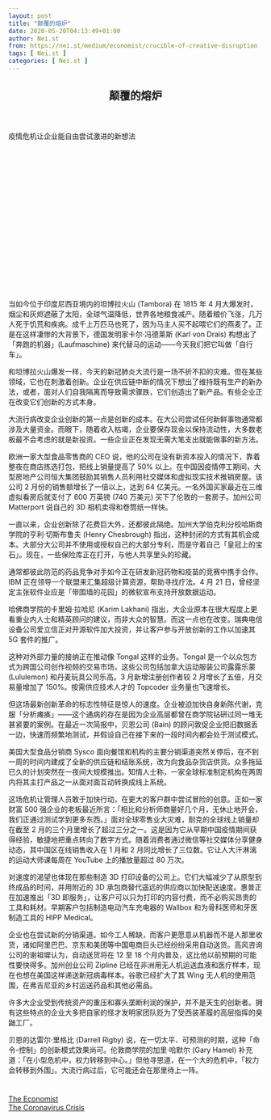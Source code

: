 ```yaml
---
layout: post
title: "颠覆的熔炉"
date: 2020-05-20T04:13:49+01:00
author: Nei.st
from: https://nei.st/medium/economist/crucible-of-creative-disruption
tags: [ Nei.st ]
categories: [ Nei.st ]
---
```


<article class="post-19989 post type-post status-publish format-standard hentry category-economist tag-the-coronavirus-crisis" id="post-19989">
 <header class="page-header medium Archives">
  <div class="page-header__image">
  </div>
  <div class="page-header__content">
   <h1 class="page-title text-align-center">
    颠覆的熔炉
   </h1>
  </div>
 </header>
 <div class="entry-content aesop-entry-content" id="post-19989-content">
  <link as="font" crossorigin="anonymous" href="//cdn.jsdelivr.net/gh/0nd1jyU39XQ/_/glyph/font-face/0uIzqoZjSuJfvSBnvgXTcApMtcVhMcpr.woff" rel="preload" type="font/woff"/>
  <link as="font" crossorigin="anonymous" href="//cdn.jsdelivr.net/gh/0nd1jyU39XQ/_/glyph/font-face/1sTnSLZWDKucPX6SAk.woff" rel="preload" type="font/woff"/>
  <p class="blog-post__description">
   疫情危机让企业能自由尝试激进的新想法
  </p>
  <span id="more-19989">
  </span>
  <div class="navigation__primary-inner">
   <a class="economist__link-logo" href="//nei.st/medium/economist">
   </a>
  </div>
  <div class="container img component-image">
   <div class="aspectRatioPlaceholder" style="padding-bottom:56.25%;height: 0;">
    <div class="progressiveMedia" data-height="720" data-width="1280">
     <img alt="" class="progressiveMedia-image" data-src="https://cdn.jsdelivr.net/gh/0nd1jyU39XQ/_/img/1/20200425_WBP001_0.jpg" src="https://cdn.jsdelivr.net/gh/0nd1jyU39XQ/_/img/1/20200425_WBP001_0.jpg"/>
    </div>
   </div>
  </div>
  <p>
   当如今位于印度尼西亚境内的坦博拉火山 (Tambora) 在 1815 年 4 月大爆发时，烟尘和灰烬遮蔽了太阳，全球气温降低，世界各地粮食减产。随着粮价飞涨，几万人死于饥荒和疾病。成千上万匹马也死了，因为马主人买不起喂它们的燕麦了。正是在这样凄惨的大背景下，德国发明家卡尔·冯德莱斯 (Karl von Drais) 构想出了「奔跑的机器」(Laufmaschine) 来代替马的运动——今天我们把它叫做「自行车」。
  </p>
  <p>
   和坦博拉火山爆发一样，今天的新冠肺炎大流行是一场不折不扣的灾难。但在某些领域，它也在刺激着创新。企业在供应链中断的情况下想出了维持既有生产的新办法，或者，面对人们自我隔离而导致需求骤跌，它们创造出了新产品。有些企业正在改变它们创新的方式本身。
  </p>
  <p>
   大流行病改变企业创新的第一点是创新的成本。在大公司尝试任何新鲜事物通常都涉及大量资金。而眼下，随着收入枯竭，企业要保存现金以保持流动性，大多数老板最不会考虑的就是新投资。一些企业正在发现无需大笔支出就能做事的新方法。
  </p>
  <p>
   欧洲一家大型食品零售商的 CEO 说，他的公司在没有新资本投入的情况下，靠着整夜在商店拣选打包，把线上销量提高了 50% 以上。在中国因疫情停工期间，大型房地产公司恒大集团鼓励其销售人员利用社交媒体和虚拟现实技术推销房屋。该公司 2 月份的销售额增长了一倍以上，达到 64 亿美元。一名外国买家最近在三维虚拟看房后就支付了 600 万英镑 (740 万美元) 买下了伦敦的一套房子。加州公司 Matterport 说自己的 3D 相机卖得和卷筒纸一样快。
  </p>
  <p>
   一直以来，企业创新除了花费巨大外，还都彼此隔绝。加州大学伯克利分校哈斯商学院的亨利·切斯布鲁夫 (Henry Chesbrough) 指出，这种封闭的方式有其机会成本。大部分大公司并不使用或授权自己的大部分专利，而是守着自己「皇冠上的宝石」。现在，一些保险库正在打开，与他人共享里头的珍藏。
  </p>
  <div class="code-block code-block-1" style="margin: 8px 0; clear: both;">
   <div class="container ads_KbHEVhh8Rw">
    <div class="card card--blog post-sidebar">
     <div class="card-body">
      <div class="logo_ngcontent-kty-0">
      </div>
      <div class="iframe-blocker U6XAMK63Vh00WqvF2BacIQ">
       <div class="background-h60B">
       </div>
       <div class="WumZiPCS4MeMw4pxQ">
       </div>
      </div>
     </div>
     <div class="card-footer">
      <div class="card-footer-wrapper" layout="row bottom-left">
      </div>
     </div>
    </div>
   </div>
  </div>
  <p>
   通常都彼此防范的药品竞争对手如今正在研发新冠药物和疫苗的竞赛中携手合作。IBM 正在领导一个联盟来汇集超级计算资源，帮助寻找疗法。4 月 21 日，曾经坚定主张软件业应是「带围墙的花园」的微软宣布支持开放数据运动。
  </p>
  <p>
   哈佛商学院的卡里姆·拉哈尼 (Karim Lakhani) 指出，大企业原本在很大程度上更看重业内人士和精英顾问的建议，而非大众的智慧。而这一点也在改变。瑞典电信设备公司爱立信正对开源软件加大投资，并让客户参与开放创新的工作以加速其 5G 套件的推广。
  </p>
  <p>
   这种对外部力量的接纳正在推动像 Tongal 这样的业务。Tongal 是一个以众包方式为跨国公司创作视频的交易市场，这些公司包括加拿大运动服装公司露露乐蒙 (Lululemon) 和丹麦玩具公司乐高。3 月新增注册创作者较 2 月增长了五倍，月交易量增加了 150%。按需供应技术人才的 Topcoder 业务量也飞速增长。
  </p>
  <p>
   但这场最新创新革命的标志性特征是惊人的速度。企业被迫加快自身新陈代谢，克服「分析瘫痪」——这个通病的存在是因为企业高层都曾在商学院钻研过同一堆无甚紧要的案例。在最近一次简报中，贝恩公司 (Bain) 的顾问敦促企业把旧数据丢一边，快速而频繁地测试，并假设自己在接下来的一段时间内都会处于测试模式。
  </p>
  <p>
   美国大型食品分销商 Sysco 面向餐馆和机构的主要分销渠道突然关停后，在不到一周的时间内建成了全新的供应链和结账系统，改为向食品杂货店供货。众多拖延已久的计划突然在一夜间大规模推出。知情人士称，一家全球标准制定机构在两周内将其主打产品之一从面对面互动转换成线上系统。
  </p>
  <p>
   这场危机让管理人员敢于加快行动，在更大的客户群中尝试冒险的创意。正如一家财富 500 强企业的老板最近所言：「相比和分析师商量好几个月，无休止地开会，我们正通过测试学到更多东西。」面对全球零售业大灾难，耐克的全球线上销量却在截至 2 月的三个月里增长了超过三分之一。这是因为它从早期中国疫情期间获得经验，敏捷地把重点转向了数字方式。随着消费者通过微信等社交媒体分享健身动态，其中国区在线销售收入在 1 月和 2 月同比增长了三位数。它让人大汗淋漓的运动大师课每周在 YouTube 上的播放量超过 80 万次。
  </p>
  <div class="code-block code-block-1" style="margin: 8px 0; clear: both;">
   <div class="container ads_KbHEVhh8Rw">
    <div class="card card--blog post-sidebar">
     <div class="card-body">
      <div class="logo_ngcontent-kty-0">
      </div>
      <div class="iframe-blocker U6XAMK63Vh00WqvF2BacIQ">
       <div class="background-h60B">
       </div>
       <div class="WumZiPCS4MeMw4pxQ">
       </div>
      </div>
     </div>
     <div class="card-footer">
      <div class="card-footer-wrapper" layout="row bottom-left">
      </div>
     </div>
    </div>
   </div>
  </div>
  <p>
   对速度的渴望也体现在那些制造 3D 打印设备的公司上。它们大幅减少了从原型到终成品的时间，并用附近的 3D 承包商替代遥远的供应商以加快配送速度。惠普正在加速推出「3D 即服务」，让客户可以只为打印的内容付费，而不必购买昂贵的工具和耗材。早期客户包括制造电动汽车充电器的 Wallbox 和为骨科医师和牙医制造工具的 HIPP Medical。
  </p>
  <p>
   企业也在尝试新的分销渠道。如今工人稀缺，而客户更愿意从机器而不是人那里收货，诸如阿里巴巴、京东和美团等中国电商巨头已经纷纷采用自动送货。高风咨询公司的谢祖墀认为，自动送货将在 12 至 18 个月内普及，这比他以前预期的可能性要快得多。加州创业公司 Zipline 已经在非洲用无人机运送血液和医疗样本，现在也想在美国这样递送新冠病毒样本。谷歌已经扩大了其 Wing 无人机的使用范围，在弗吉尼亚的乡村运送药品和其他必需品。
  </p>
  <p>
   许多大企业受到传统资产的重压和寡头垄断利润的保护，并不是天生的创新者。拥有这些特点的企业大多把自家的怪才发明家团队贬为了受西装革履的高层指挥的臭鼬工厂。
  </p>
  <p>
   ​贝恩的达雷尔·里格比 (Darrell Rigby) 说，在一切太平、可预测的时期，这种「命令-控制」的创新模式效果尚可。伦敦商学院的加里·哈默尔 (Gary Hamel) 补充道：「在小型危机中，权力转移到中心。」但他寻思道，在一个大的危机中，「权力会转移到外围」。大流行病过后，它可能还会在那里待上一阵。
  </p>
  <div class="container ag ah">
   <div class="fe n el">
    <a class="dt du bn bo bp bq br bs bt bu dv dw bx by dx dy" href="https://nei.st/medium/economist?source=https://www.economist.com/business/2020/04/25/the-pandemic-is-liberating-firms-to-experiment-with-radical-new-ideas" rel="noopener noreferrer nofollow">
     <div class="c ff fg ag ah fh el fi fj ce fk fl fm fn fo fp fq fr fs ft fu">
      <div class="bs em en eo ep eq fv ah fw fg ag bm eu fx q fy fz p ac">
      </div>
     </div>
    </a>
   </div>
  </div>
  <div class="code-block code-block-2" style="margin: 8px 0; clear: both;">
   <br/>
   <div class="container ads_KbHEVhh8Rw">
    <div class="card card--blog post-sidebar">
     <div class="card-body">
      <div class="logo_ngcontent-kty-0">
      </div>
      <div class="iframe-blocker U6XAMK63Vh00WqvF2BacIQ">
       <div class="background-h60B">
       </div>
       <div class="WumZiPCS4MeMw4pxQ">
       </div>
      </div>
     </div>
     <div class="card-footer">
      <div class="card-footer-wrapper" layout="row bottom-left">
      </div>
     </div>
    </div>
   </div>
  </div>
 </div>
 <footer class="entry-footer">
  <div class="categories icon-link">
   <a href="https://nei.st/category/medium/economist" rel="category tag">
    The Economist
   </a>
  </div>
  <div class="tags icon-link">
   <a href="https://nei.st/tag/the-coronavirus-crisis" rel="tag">
    The Coronavirus Crisis
   </a>
  </div>
 </footer>
</article>

